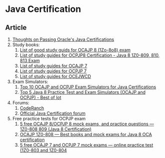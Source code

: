 # Java Certification #
## Article ##
1. [Thoughts on Passing Oracle's Java Certifications](https://dzone.com/articles/thoughts-on-passing-oracles-java-certification?edition=305110&utm_source=Daily%20Digest&utm_medium=email&utm_campaign=dd%202017-06-20)
2. Study books:
	1. [List of good study guids for OCAJP 8 (1Zo-8o8) exam](http://javarevisited.blogspot.com/2016/10/best-books-for-ocajp8-exam-1z0-808-java8.html)
	2. [List of study guides for OCPJP8 Certification - Java 8 1Z0-809, 810, 813 Exam](http://javarevisited.blogspot.com/2016/10/top-2-books-for-ocpjp8-certification-1Z0-809-810-813.html)
	3. [List of study guides for OCAJP 7](http://www.java67.com/2016/07/3-best-books-to-prepare-ocajp-7-1z0-803.html)
	4. [List of study guides for OCPJP 7](http://www.java67.com/2016/07/top-5-ocpjp7-books-for-1z0-804-and-1z0-certification.html)
	5. [List of study guides for OCEJWCD](http://javarevisited.blogspot.com/2016/06/2-books-to-prepare-java-ee-6-web-component-exam-1z0-899-OCEJWCD.html#axzz4gbChum1G)
3. Exam Simulators:
	1. [Top 10 OCAJP and OCPJP Exam Simulators for Java Certifications](http://www.java67.com/2017/03/top-10-ocajp-and-ocpjp-exam-simulators.html)
	2. [Top 5 Java 8 Practice Test and Exam Simulators (OCAJP and OCPJP) - Best of lot](http://javarevisited.blogspot.sg/2016/11/top-5-java-8-practice-test-and-exam-simulators-best-OCAJP-OCAPJP.html)
4. Forums:
	1. [CodeRanch](http://coderanch.com/)
	2. [Official Java Certification forum](https://community.oracle.com/community/technology_network_community/certification/)
5. Free practice tests for OCPJP exam
	1. [5 free OCAJP 8/OCPJP 8 mock exams, and practice questions — 1Z0-808 809 (Java 8 Certification)](http://javarevisited.blogspot.sg/2015/11/5-free-ocajp8-ocpjp8-mock-exams-and-practice-questions.html)
	2. [OCAJP 1Z0-808 — Best books and mock exams for Java 8 OCA certification](http://javarevisited.blogspot.sg/2017/04/ocajp-1z0-808-best-books-and-mock-exams-Java8-certification.html)
	3. [5 free OCAJP 7 and OCPJP 7 mock exams — online practice test (1Z0-803 and 1Z0-804](http://javarevisited.blogspot.sg/2016/08/5-free-ocajp-7-and-ocpjp7-mock-exams.html)